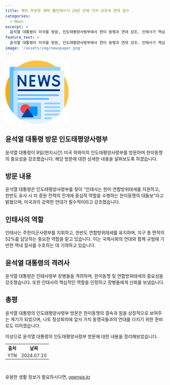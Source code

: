 ```yaml
---
title: 북러 무모한 세력 美인태사가 29년 만에 가치 공유국 연대 필수
categories:
  - News
excerpt: >
  윤석열 대통령이 미국을 방문, 인도태평양사령부에서 한미 동맹과 연대 강조. 인태사가 핵심 역할 수행, 방위태세 강화, 헌신과 노력에 깊은 감사 표현. 군사·안보 협력 논의 및 공로로 보국훈장 수여. 윤 대통령의 강력한 한미동맹 결속과 힘을 상징하는 방문으로 평가. 나토 정상회의 참석으로 순방을 마침.
feature_text: >
  윤석열 대통령이 미국을 방문, 인도태평양사령부에서 한미 동맹과 연대 강조. 인태사가 핵심 역할 수행, 방위태세 강화, 헌신과 노력에 깊은 감사 표현. 군사·안보 협력 논의 및 공로로 보국훈장 수여. 윤 대통령의 강력한 한미동맹 결속과 힘을 상징하는 방문으로 평가. 나토 정상회의 참석으로 순방을 마침.
image: '/assets/img/newspaper.png'
---
```


<p><img src="/assets/img/newspaper.png" alt="kimp 속보" /></p>

<h2 data-ke-size="size26">윤석열 대통령 방문 인도태평양사령부</h2>

<p data-ke-size="size16">윤석열 대통령이 9일(현지시간) 미국 하와이의 인도태평양사령부를 방문하며 한미동맹의 중요성을 강조했습니다. 해당 방문에 대한 상세한 내용을 살펴보도록 하겠습니다.</p>

<h2 data-ke-size="size24">방문 내용</h2>

<p data-ke-size="size16">윤석열 대통령은 인도태평양사령부를 찾아 "인태사는 한미 연합방위태세를 지원하고, 한반도 유사 시 미 증원 전력의 전개에 중심적 역할을 수행하는 한미동맹의 대들보"라고 밝혔으며, 미국과의 강력한 연대가 필수적이라고 강조했습니다.</p>

<h2 data-ke-size="size24">인태사의 역할</h2>

<p data-ke-size="size16">인태사는 주한미군사령부를 지휘하고, 한반도 연합방위태세를 유지하며, 지구 총 면적의 52%를 담당하는 중요한 역할을 맡고 있습니다. 이는 국제사회의 연대와 함께 규범에 기반한 역내 질서를 수호하는 데 기여하고 있습니다.</p>

<h2 data-ke-size="size24">윤석열 대통령의 격려사</h2>

<p data-ke-size="size16">윤석열 대통령은 인태사령부 장병들을 격려하며, 한미동맹 및 연합방위태세의 중요성을 강조했습니다. 또한 인태사의 핵심적인 역할을 인정하고 장병들에게 신뢰를 보냈습니다.</p>

<h2 data-ke-size="size24">총평</h2>

<p data-ke-size="size16">윤석열 대통령의 인도태평양사령부 방문은 한미동맹의 결속과 힘을 상징적으로 보여주는 계기가 되었으며, 나토 정상회의에 앞서 가치 동맹국들과의 연대를 다지기 위한 준비로도 이어졌습니다.</p>

<p>이상으로 윤석열 대통령의 인도태평양사령부 방문에 대한 내용을 정리해보았습니다.</p>

<table>
  <tbody>
    <tr>
      <td style="text-align: center; height: 17px;"><b>출처</b></td>
      <td style="text-align: center; height: 17px;"><b>날짜</b></td>
    </tr>
   <tr>
      <td style="text-align: center; height: 17px;">YTN</td>
      <td style="text-align: center; height: 17px;">2024.07.10</td>
    </tr>
  </tbody>
</table>

<p data-ke-size="size16">&nbsp;</p>
유용한 생활 정보가 필요하시다면, <a href="https://opensis.kr" rel="dofollow">opensis.kr</a>


